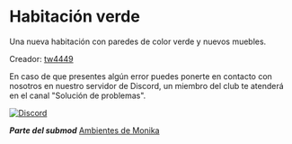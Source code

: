 # Habitación verde
Una nueva habitación con paredes de color verde y nuevos muebles.

Creador: [tw4449](https://github.com/tw4449/tw4449-Custom-Room-Selection-Pack-Main-Repository)

En caso de que presentes algún error puedes ponerte en contacto con nosotros en nuestro servidor de Discord, un miembro del club te atenderá en el canal "Solución de problemas".

[![Discord](https://discord.com/api/guilds/856018133264498718/widget.png?style=banner1)](https://discord.gg/vBzKDscWqT)

***Parte del submod*** [Ambientes de Monika](https://github.com/DEV-MA/MAS_SUB_Ambientes)
